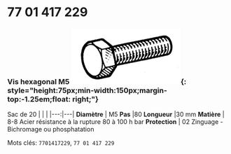 # 77 01 417 229

### Vis hexagonal M5 ![](../assets/images/parts/hex_screws.png){: style="height:75px;min-width:150px;margin-top:-1.25em;float: right;"}

Sac de 20
|   |   |
|---:|---|
**Diamètre** | M5
**Pas** |80
**Longueur** |30 mm
**Matière** | 8-8 Acier résistance à la rupture 80 à 100 h bar
**Protection** | 02 Zinguage - Bichromage ou phosphatation

Mots clés: `7701417229`, `77 01 417 229`
